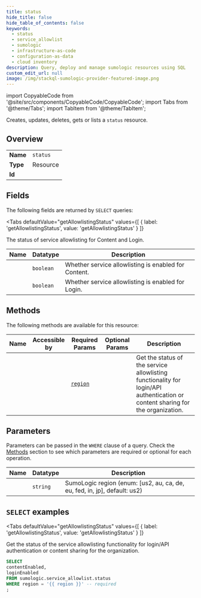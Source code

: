 ```yaml
--- 
title: status
hide_title: false
hide_table_of_contents: false
keywords:
  - status
  - service_allowlist
  - sumologic
  - infrastructure-as-code
  - configuration-as-data
  - cloud inventory
description: Query, deploy and manage sumologic resources using SQL
custom_edit_url: null
image: /img/stackql-sumologic-provider-featured-image.png
---
```


import CopyableCode from '@site/src/components/CopyableCode/CopyableCode';
import Tabs from '@theme/Tabs';
import TabItem from '@theme/TabItem';

Creates, updates, deletes, gets or lists a <code>status</code> resource.

## Overview
<table><tbody>
<tr><td><b>Name</b></td><td><code>status</code></td></tr>
<tr><td><b>Type</b></td><td>Resource</td></tr>
<tr><td><b>Id</b></td><td><CopyableCode code="sumologic.service_allowlist.status" /></td></tr>
</tbody></table>

## Fields

The following fields are returned by `SELECT` queries:

<Tabs
    defaultValue="getAllowlistingStatus"
    values={[
        { label: 'getAllowlistingStatus', value: 'getAllowlistingStatus' }
    ]}
>
<TabItem value="getAllowlistingStatus">

The status of service allowlisting for Content and Login.

<table>
<thead>
    <tr>
    <th>Name</th>
    <th>Datatype</th>
    <th>Description</th>
    </tr>
</thead>
<tbody>
<tr>
    <td><CopyableCode code="contentEnabled" /></td>
    <td><code>boolean</code></td>
    <td>Whether service allowlisting is enabled for Content.</td>
</tr>
<tr>
    <td><CopyableCode code="loginEnabled" /></td>
    <td><code>boolean</code></td>
    <td>Whether service allowlisting is enabled for Login.</td>
</tr>
</tbody>
</table>
</TabItem>
</Tabs>

## Methods

The following methods are available for this resource:

<table>
<thead>
    <tr>
    <th>Name</th>
    <th>Accessible by</th>
    <th>Required Params</th>
    <th>Optional Params</th>
    <th>Description</th>
    </tr>
</thead>
<tbody>
<tr>
    <td><a href="#getAllowlistingStatus"><CopyableCode code="getAllowlistingStatus" /></a></td>
    <td><CopyableCode code="select" /></td>
    <td><a href="#parameter-region"><code>region</code></a></td>
    <td></td>
    <td>Get the status of the service allowlisting functionality for login/API authentication or content sharing for the organization.</td>
</tr>
</tbody>
</table>

## Parameters

Parameters can be passed in the `WHERE` clause of a query. Check the [Methods](#methods) section to see which parameters are required or optional for each operation.

<table>
<thead>
    <tr>
    <th>Name</th>
    <th>Datatype</th>
    <th>Description</th>
    </tr>
</thead>
<tbody>
<tr id="parameter-region">
    <td><CopyableCode code="region" /></td>
    <td><code>string</code></td>
    <td>SumoLogic region (enum: [us2, au, ca, de, eu, fed, in, jp], default: us2)</td>
</tr>
</tbody>
</table>

## `SELECT` examples

<Tabs
    defaultValue="getAllowlistingStatus"
    values={[
        { label: 'getAllowlistingStatus', value: 'getAllowlistingStatus' }
    ]}
>
<TabItem value="getAllowlistingStatus">

Get the status of the service allowlisting functionality for login/API authentication or content sharing for the organization.

```sql
SELECT
contentEnabled,
loginEnabled
FROM sumologic.service_allowlist.status
WHERE region = '{{ region }}' -- required
;
```
</TabItem>
</Tabs>
